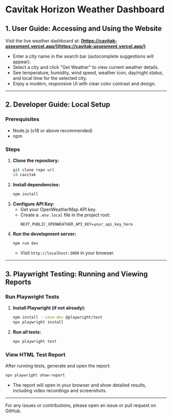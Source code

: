 # Cavitak Horizon Weather Dashboard

## 1. User Guide: Accessing and Using the Website

Visit the live weather dashboard at:
**[https://cavitak-assesment.vercel.app/](https://cavitak-assesment.vercel.app/)**

- Enter a city name in the search bar (autocomplete suggestions will appear).
- Select a city and click "Get Weather" to view current weather details.
- See temperature, humidity, wind speed, weather icon, day/night status, and local time for the selected city.
- Enjoy a modern, responsive UI with clear color contrast and design.

---

## 2. Developer Guide: Local Setup

### Prerequisites
- Node.js (v18 or above recommended)
- npm

### Steps
1. **Clone the repository:**
   ```bash
   git clone repo url
   cd cavitak
   ```
2. **Install dependencies:**
   ```bash
   npm install
   ```
3. **Configure API Key:**
   - Get your OpenWeatherMap API key.
   - Create a `.env.local` file in the project root:
     ```env
     NEXT_PUBLIC_OPENWEATHER_API_KEY=your_api_key_here
     ```
4. **Run the development server:**
   ```bash
   npm run dev
   ```
   - Visit `http://localhost:3000` in your browser.

---

## 3. Playwright Testing: Running and Viewing Reports

### Run Playwright Tests
1. **Install Playwright (if not already):**
   ```bash
   npm install --save-dev @playwright/test
   npx playwright install
   ```
2. **Run all tests:**
   ```bash
   npx playwright test
   ```

### View HTML Test Report
After running tests, generate and open the report:
```bash
npx playwright show-report
```
- The report will open in your browser and show detailed results, including video recordings and screenshots.

---

For any issues or contributions, please open an issue or pull request on GitHub.
